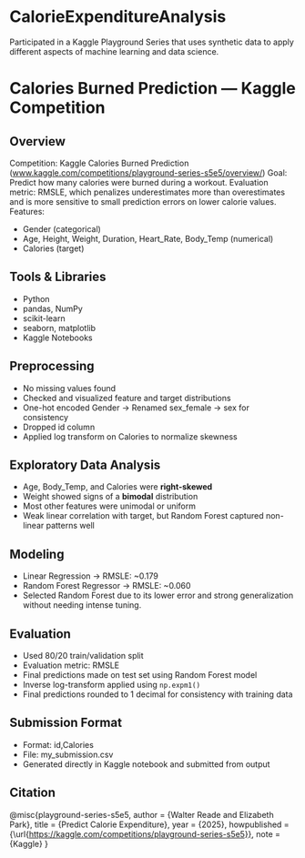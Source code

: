 # CalorieExpenditureAnalysis
Participated in a Kaggle Playground Series that uses synthetic data to apply different aspects of machine learning and data science. 

# Calories Burned Prediction — Kaggle Competition
## Overview

Competition: Kaggle Calories Burned Prediction (www.kaggle.com/competitions/playground-series-s5e5/overview/)
Goal: Predict how many calories were burned during a workout.
Evaluation metric: RMSLE, which penalizes underestimates more than overestimates and is more sensitive to small prediction errors on lower calorie values.
Features:
- Gender (categorical)
- Age, Height, Weight, Duration, Heart_Rate, Body_Temp (numerical)
- Calories (target)

## Tools & Libraries
- Python
- pandas, NumPy
- scikit-learn
- seaborn, matplotlib
- Kaggle Notebooks

## Preprocessing
- No missing values found
- Checked and visualized feature and target distributions
- One-hot encoded Gender → Renamed sex_female → sex for consistency
- Dropped id column
- Applied log transform on Calories to normalize skewness

## Exploratory Data Analysis

- Age, Body_Temp, and Calories were **right-skewed**
- Weight showed signs of a **bimodal** distribution
- Most other features were unimodal or uniform
- Weak linear correlation with target, but Random Forest captured non-linear patterns well

## Modeling
- Linear Regression → RMSLE: ~0.179
- Random Forest Regressor → RMSLE: ~0.060
- Selected Random Forest due to its lower error and strong generalization without needing intense tuning.

## Evaluation
- Used 80/20 train/validation split
- Evaluation metric: RMSLE
- Final predictions made on test set using Random Forest model
- Inverse log-transform applied using `np.expm1()`
- Final predictions rounded to 1 decimal for consistency with training data

## Submission Format
- Format: id,Calories
- File: my_submission.csv
- Generated directly in Kaggle notebook and submitted from output

## Citation 
@misc{playground-series-s5e5,
    author = {Walter Reade and Elizabeth Park},
    title = {Predict Calorie Expenditure},
    year = {2025},
    howpublished = {\url{https://kaggle.com/competitions/playground-series-s5e5}},
    note = {Kaggle}
}

